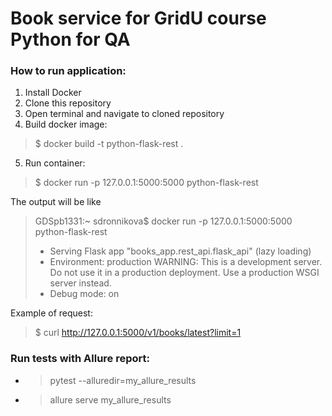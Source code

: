 # Book service for GridU course Python for QA 

### How to run application:

1. Install Docker
2. Clone this repository
3. Open terminal and navigate to cloned repository
4. Build docker image:
 > $ docker build -t python-flask-rest .
5. Run container:
 > $ docker run -p 127.0.0.1:5000:5000  python-flask-rest
 
The output will be like
  >GDSpb1331:~ sdronnikova$ docker run -p 127.0.0.1:5000:5000  python-flask-rest
 >* Serving Flask app "books_app.rest_api.flask_api" (lazy loading)
 >* Environment: production
 >  WARNING: This is a development server. Do not use it in a production deployment.
 >  Use a production WSGI server instead.
 >* Debug mode: on
 
 Example of request:
> $ curl http://127.0.0.1:5000/v1/books/latest?limit=1

 
### Run tests with Allure report:
* > pytest --alluredir=my_allure_results
* > allure serve my_allure_results
